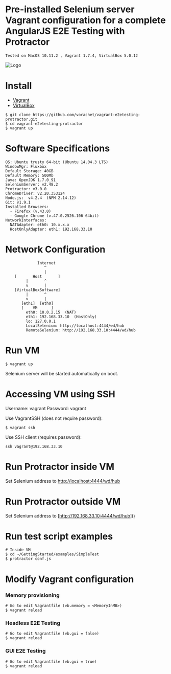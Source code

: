 # Pre-installed Selenium server Vagrant configuration for a complete AngularJS E2E Testing with Protractor

```
Tested on MacOS 10.11.2 , Vagrant 1.7.4, VirtualBox 5.0.12 
```


![Logo](https://github.com/vorachet/vagrant-e2etesting-protractor/raw/master/demo.gif)


# Install

  * [Vagrant](https://www.vagrantup.com/downloads.html)
  * [VirtualBox](https://www.virtualbox.org/wiki/Downloads)

```
$ git clone https://github.com/vorachet/vagrant-e2etesting-protractor.git
$ cd vagrant-e2etesting-protractor
$ vagrant up
```

# Software Specifications

```
OS: Ubuntu trusty 64-bit (Ubuntu 14.04.3 LTS)
WindowMgr: Fluxbox
Default Storage: 40GB
Default Memory: 500Mb
Java: OpenJDK 1.7.0_91
SeleniumServer: v2.48.2
Protractor: v3.0.0
ChromeDriver: v2.20.353124
Node.js:  v4.2.4  (NPM 2.14.12)
Git: v1.9.1
Installed Browsers:
  - Firefox (v.43.0)
  - Google Chrome (v.47.0.2526.106 64bit)
NetworkInterfaces:
  NATAdapter: eth0: 10.x.x.x 
  HostOnlyAdapter: eth1: 192.168.33.10
```

# Network Configuration

```
              Internet
                 ^
                 | 
    [       Host       ]
         |       ^
         v       |
    [VirtualBoxSoftware]  
         |       ^
         v       |
       [eth1]  [eth0]         
       [    VM      ]  
         eth0: 10.0.2.15  (NAT)
         eth1: 192.168.33.10  (HostOnly)
         lo: 127.0.0.1
         LocalSelenium: http://localhost:4444/wd/hub
         RemoteSelenium: http://192.168.33.10:4444/wd/hub
```


# Run VM

```
$ vagrant up
```

Selenium server will be started automatically on boot.

# Accessing VM using SSH

Username: vagrant  Password: vagrant

Use VagrantSSH (does not require password):

```   
$ vagrant ssh
```

Use SSH client (requires password):

```   
ssh vagrant@192.168.33.10
```

# Run Protractor inside VM

Set Selenium address to [http://localhost:4444/wd/hub]()

# Run Protractor outside VM

Set Selenium address to [http://192.168.33.10:4444/wd/hub]()

# Run test script examples

```
# Inside VM
$ cd ~/GettingStarted/examples/SimpleTest
$ protractor conf.js
```

# Modify Vagrant configuration 

### Memory provisioning

```
# Go to edit Vagrantfile (vb.memory = <MemoryInMB>)
$ vagrant reload
```

### Headless E2E Testing 

```
# Go to edit Vagrantfile (vb.gui = false)
$ vagrant reload
```

### GUI E2E Testing

```
# Go to edit Vagrantfile (vb.gui = true)
$ vagrant reload
```

